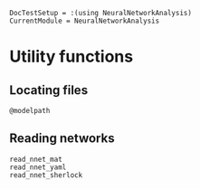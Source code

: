```@meta
DocTestSetup = :(using NeuralNetworkAnalysis)
CurrentModule = NeuralNetworkAnalysis
```

# Utility functions

## Locating files

```@docs
@modelpath
```

## Reading networks

```@docs
read_nnet_mat
read_nnet_yaml
read_nnet_sherlock
```
